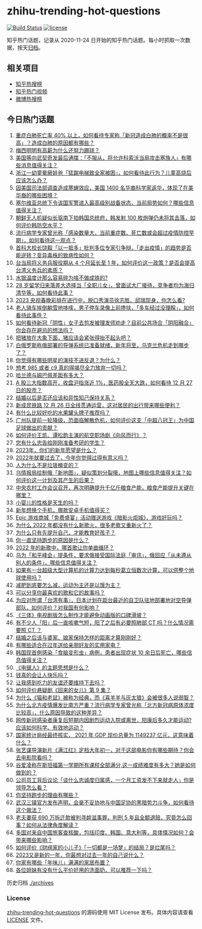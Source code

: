 # zhihu-trending-hot-questions

[![Build Status](https://github.com/justjavac/zhihu-trending-hot-questions/workflows/ci/badge.svg?branch=master)](https://github.com/justjavac/zhihu-trending-hot-questions/actions)
[![license](https://img.shields.io/github/license/justjavac/zhihu-trending-hot-questions)](https://github.com/justjavac/zhihu-trending-hot-questions/blob/master/LICENSE)

知乎热门话题，记录从 2020-11-24
日开始的知乎热门话题。每小时抓取一次数据，按天[归档](./archives)。

## 相关项目

- [知乎热搜榜](https://github.com/justjavac/zhihu-trending-top-search)
- [知乎热门视频](https://github.com/justjavac/zhihu-trending-hot-video)
- [微博热搜榜](https://github.com/justjavac/weibo-trending-hot-search)

## 今日热门话题

<!-- BEGIN -->
<!-- 最后更新时间 Wed Dec 28 2022 07:16:35 GMT+0800 (China Standard Time) -->

1. [重症白肺死亡率 40% 以上，如何看待专家称「新冠造成白肺的概率不是很高」？造成白肺的原因都有哪些？](https://www.zhihu.com/question/575027111)
1. [梅西明明有高薪为什么还努力踢球？](https://www.zhihu.com/question/573179213)
1. [美国等向武契奇发最后通牒：「不服从，将允许科索沃当局攻击塞族人」有哪些消息值得关注？](https://www.zhihu.com/question/574824497)
1. [浙江一幼童晕厥娃爸「猛踹电梯致全家被困」，如何看待此行为？儿童高烧后应该怎么办？](https://www.zhihu.com/question/574996174)
1. [因美国司法部调查造成寒蝉效应，美国 1400 名华裔科学家返华，体现了在美华裔的哪些困境？](https://www.zhihu.com/question/574744831)
1. [塞尔维亚总统下令该国军警进入最高级别战备状态，当前局势如何？哪些信息值得关注？](https://www.zhihu.com/question/575019917)
1. [朝鲜无人机疑似长驱南下拍韩国总统府，韩发射 100 枚炮弹仍未将其击落，如何评价韩防空水平？](https://www.zhihu.com/question/575017565)
1. [流行病学专家曾光称「感染数量大，当前重症数、死亡数或会超过疫情防控早期」，如何看待这一观点？](https://www.zhihu.com/question/574862777)
1. [首科大校长饶毅「以一抵多」批判多位专家引争辩，「走出疫情」的趋势是否能逆转？变异毒株的致病性如何？](https://www.zhihu.com/question/574949561)
1. [台当局将义务兵服役期从 4 个月延长至 1 年，如何评价这一政策？是否会提高台湾义务兵的素质？](https://www.zhihu.com/question/575032780)
1. [水银温度计那么容易碎为啥不做成铁的?](https://www.zhihu.com/question/573526381)
1. [28 岁留学归来落差大选择当「全职儿女」，曾面试大厂接待，竞争者均为海归清华等，如何看待此事？](https://www.zhihu.com/question/574798466)
1. [2023 央视春晚彩排在进行中，脱口秀演员徐志胜、邱瑞现身，你怎么看?](https://www.zhihu.com/question/574607494)
1. [老人骑车摔倒躺雪地哆嗦，男子停车录像上前搀扶，「多车经过没理睬」，如何看待此事件？](https://www.zhihu.com/question/574804431)
1. [如何看待新冠「阴性」女子去剪发被理发师劝走？目前公共场合「阴阳融合」你会存在避忌的想法吗？](https://www.zhihu.com/question/574794040)
1. [把猪放在大象下面，猪应该会紧张得抬不起头吧？](https://www.zhihu.com/question/573617929)
1. [白俄罗斯称俄部署的导弹系统已准备就绪，新年将至，乌克兰危机走到哪步了？](https://www.zhihu.com/question/574802449)
1. [你觉得有哪些明星的演技不进反退？为什么？](https://www.zhihu.com/question/569014052)
1. [想考 985 或者 c9 真的得竭尽全力放弃一切吗？](https://www.zhihu.com/question/573250414)
1. [哈兰德与姆巴佩差距有多大？](https://www.zhihu.com/question/574371124)
1. [A 股三大指数高开，收盘沪指涨近 1%，医药股全天大跌，如何看待 12 月 27 日的股市？](https://www.zhihu.com/question/575031081)
1. [结婚以后是否还应该和异性知己保持关系？](https://www.zhihu.com/question/573891035)
1. [新成昆铁路 12 月 26 日全线贯通运营，这对居民的出行带来哪些便利？](https://www.zhihu.com/question/574338248)
1. [有什么比较好吃的水果罐头牌子推荐吗？](https://www.zhihu.com/question/31549550)
1. [广州队提前一轮降级，恐面临解散危机，如何评价这支「中超八冠王」为中国足球做出的贡献？](https://www.zhihu.com/question/575035662)
1. [如何评价王凯、谭松韵主演的航空职场剧《向风而行》？](https://www.zhihu.com/question/533489494)
1. [您有什么忠告给刚刚准备考研的学生？](https://www.zhihu.com/question/459739439)
1. [2023年，你们的新年愿望是什么？](https://www.zhihu.com/question/574388840)
1. [2022年就要过去了，今年你觉得过得有意义吗？](https://www.zhihu.com/question/574825561)
1. [人为什么不是垃圾桶变的？](https://www.zhihu.com/question/574017594)
1. [乌情报局绘制俄「新地图」，疑似策划分裂俄，地图上哪些信息值得关注？如何评价这一计划及其产生的后果？](https://www.zhihu.com/question/574957575)
1. [中央农村工作会议召开，再次明确提升千亿斤粮食产能，粮食产能提升关键在哪里？](https://www.zhihu.com/question/574753108)
1. [小婴儿的性格是天生的吗？](https://www.zhihu.com/question/392986636)
1. [新年想换个手机，哪款安卓手机值得买？](https://www.zhihu.com/question/571003158)
1. [Epic 游戏商城「免费盛宴」活动赠送游戏《暗影火炬城》，游戏好玩吗？](https://www.zhihu.com/question/574826403)
1. [为什么 2022 年都没有什么新歌火，很多老歌又重新火了？](https://www.zhihu.com/question/561232755)
1. [为什么只有先提升自己，才能教育好孩子？](https://www.zhihu.com/question/569992791)
1. [你一直坚持跑步的原因是什么？](https://www.zhihu.com/question/570082548)
1. [2022 年的新歌中，哪首歌让你单曲循环？](https://www.zhihu.com/question/555809032)
1. [乌为「和平峰会」提条件，要求俄接受国际法庭「审讯」，俄回应「从未遵从别人的条件」，哪些信息值得关注？](https://www.zhihu.com/question/574966605)
1. [如果有一台超级大型计算机的计算力达到每秒葛立恒数次计算，可以供整个地球使用吗？](https://www.zhihu.com/question/574375271)
1. [减肥到底要怎么减，运动为主还是以饿为主？](https://www.zhihu.com/question/569177078)
1. [可以分享你最喜欢的歌和它的故事吗？](https://www.zhihu.com/question/569436143)
1. [为应对所谓「台湾有事」，日本计划在距台最近的自卫队驻地部署地对空导弹部队，如何评价？对我国有何影响？](https://www.zhihu.com/question/575036067)
1. [《三体》电视剧版怎么制作才能避免动画版的口碑滑坡？](https://www.zhihu.com/question/574833407)
1. [有不少人「阳」后一直咳嗽气短，阳了之后有必要照肺部 CT 吗？什么情况需要照 CT ？](https://www.zhihu.com/question/574927684)
1. [结婚之后该与婆家、娘家保持怎样的距离才算刚刚好？](https://www.zhihu.com/question/563637135)
1. [有哪些适合在过年送给亲朋好友的实用家电？](https://www.zhihu.com/question/569754305)
1. [韩国现首例感染「食脑变形虫」病例，患者出现症状 10 余日后死亡，哪些信息值得关注？](https://www.zhihu.com/question/574940172)
1. [《电锯人》的主题思想是什么？](https://www.zhihu.com/question/514385648)
1. [钱真的会让人快乐吗？](https://www.zhihu.com/question/574804182)
1. [让我感到吃力的友谊还要维持下去吗？](https://www.zhihu.com/question/575033908)
1. [如何评价悬疑剧《回来的女儿》第 9 集？](https://www.zhihu.com/question/575057146)
1. [为什么《猫和老鼠》被称为经典，而《喜羊羊与灰太狼》会被很多人说弱智？](https://www.zhihu.com/question/335576615)
1. [为什么北方疫情爆发比南方严重？流行病学专家曾光称「北方新冠病原体浓度比较高」，什么原因导致的这种差异？](https://www.zhihu.com/question/574850488)
1. [网传新冠感染者康复后短期内因剧烈运动入院或离世，阳康后多久才能运动? 应该如何科学、有效地运动？](https://www.zhihu.com/question/574526734)
1. [国家统计局经最终核实， 2021 年 GDP 现价总量为 1149237 亿元，这意味着什么？](https://www.zhihu.com/question/574937763)
1. [张艺谋导演新片《满江红》定档大年初一，对于这部电影你有哪些期待？你会去电影院看吗？](https://www.zhihu.com/question/574949351)
1. [谷爱凌称在斯坦福第一学期所有课程全部满分,这一成绩难度有多大？她是如何做到的？](https://www.zhihu.com/question/574807396)
1. [公司员工背后议论「谈什么忠诚度归属感，一个月工资发不下来就走人」你是领导怎么看？](https://www.zhihu.com/question/574758698)
1. [你坚持跑步的理由有哪些？](https://www.zhihu.com/question/571956451)
1. [武汉三镇官方发布声明，会毫不妥协地与中国足协的黑暗势力斗争，如何看待这个做法？](https://www.zhihu.com/question/574908484)
1. [老夫妻获 690 万拆迁款被判寻衅滋事罪，判刑 5 年且全额退赔，究竟怎么回事？如何从法律角度解读？](https://www.zhihu.com/question/574918793)
1. [多国对来自中国旅客查核酸，包括印度、韩国、意大利等，具体情况如何？会带来哪些影响？](https://www.zhihu.com/question/574945298)
1. [如何评价《财阀家的小儿子》「一切都是一场梦」的结局？是烂尾吗？](https://www.zhihu.com/question/574780687)
1. [2023又是新的一年，你最想对过去一年的自己说什么？](https://www.zhihu.com/question/574585526)
1. [你家有哪些「年味儿」满满的家居布置？](https://www.zhihu.com/question/571152223)
1. [各位姐妹有没有什么平价好用的洗面奶，可以推荐一下吗？](https://www.zhihu.com/question/570883974)

<!-- END -->

历史归档 [./archives](./archives)

### License

[zhihu-trending-hot-questions](https://github.com/justjavac/zhihu-trending-hot-questions)
的源码使用 MIT License 发布。具体内容请查看 [LICENSE](./LICENSE) 文件。
